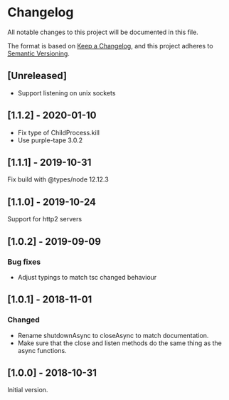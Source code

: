# Changelog

All notable changes to this project will be documented in this file.

The format is based on [Keep a Changelog](https://keepachangelog.com/en/1.0.0/),
and this project adheres to [Semantic Versioning](https://semver.org/spec/v2.0.0.html).

## [Unreleased]

- Support listening on unix sockets

## [1.1.2] - 2020-01-10

-   Fix type of ChildProcess.kill
-   Use purple-tape 3.0.2

## [1.1.1] - 2019-10-31

Fix build with @types/node 12.12.3

## [1.1.0] - 2019-10-24

Support for http2 servers

## [1.0.2] - 2019-09-09

### Bug fixes

-   Adjust typings to match tsc changed behaviour

## [1.0.1] - 2018-11-01

### Changed

-   Rename shutdownAsync to closeAsync to match documentation.
-   Make sure that the close and listen methods do the same thing as the async functions.

## [1.0.0] - 2018-10-31

Initial version.
